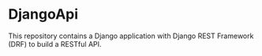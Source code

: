 # DjangoApi
This repository contains a Django application with Django REST Framework (DRF) to build a RESTful API.
